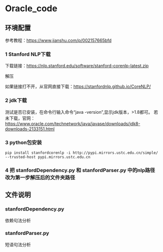 # Oracle_code

## 环境配置

参考教程：https://www.jianshu.com/p/002157665bfd

### 1 Stanford NLP下载
下载链接：https://nlp.stanford.edu/software/stanford-corenlp-latest.zip

解压

如果链接打不开，从官网直接下载：https://stanfordnlp.github.io/CoreNLP/

### 2 jdk下载
测试是否已安装，在命令行输入命令“java -version”,显示jdk版本，>1.8都可。
若未下载，官网：https://www.oracle.com/technetwork/java/javase/downloads/jdk8-downloads-2133151.html


### 3 python包安装
`pip install stanfordcorenlp -i http://pypi.mirrors.ustc.edu.cn/simple/ --trusted-host pypi.mirrors.ustc.edu.cn`

### 4 把 stanfordDependency.py 和 stanfordParser.py 中的nlp路径改为第一步解压后的文件夹路径

## 文件说明

### stanfordDependency.py
依赖句法分析

### stanfordParser.py
短语句法分析

